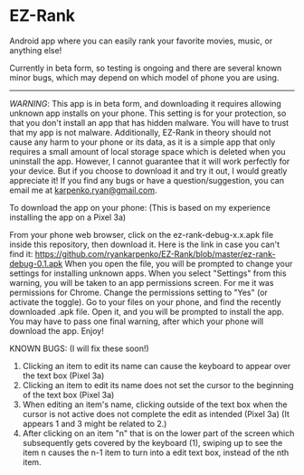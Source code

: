# EZ-Rank
Android app where you can easily rank your favorite movies, music, or anything else!

Currently in beta form, so testing is ongoing and there are several known minor bugs,
which may depend on which model of phone you are using.

-------------------------------------------------------------------------------------------------

*WARNING*:
This app is in beta form, and downloading it requires allowing unknown app installs
on your phone. This setting is for your protection, so that you don't install an app that has
hidden malware. You will have to trust that my app is not malware. Additionally, EZ-Rank in theory
should not cause any harm to your phone or its data, as it is a simple app that only requires
a small amount of local storage space which is deleted when you uninstall the app.
However, I cannot guarantee that it will work perfectly for your device. But if you choose to
download it and try it out, I would greatly appreciate it! If you find any bugs or have a
question/suggestion, you can email me at karpenko.ryan@gmail.com. 

To download the app on your phone:
(This is based on my experience installing the app on a Pixel 3a)

From your phone web browser, click on the ez-rank-debug-x.x.apk file inside this repository, then download it.
Here is the link in case you can't find it: https://github.com/ryankarpenko/EZ-Rank/blob/master/ez-rank-debug-0.1.apk
When you open the file, you will be prompted to change your settings for installing unknown apps.
When you select "Settings" from this warning, you will be taken to an app permissions screen. For me it was permissions for Chrome.
Change the permissions setting to "Yes" (or activate the toggle).
Go to your files on your phone, and find the recently downloaded .apk file.
Open it, and you will be prompted to install the app.
You may have to pass one final warning, after which your phone will download the app.
Enjoy!


KNOWN BUGS:
(I will fix these soon!)
1) Clicking an item to edit its name can cause the keyboard to appear over the text box (Pixel 3a)
2) Clicking an item to edit its name does not set the cursor to the beginning of the text box (Pixel 3a)
3) When editing an item's name, clicking outside of the text box when the cursor is not active does not complete the edit as intended (Pixel 3a)
  (It appears 1 and 3 might be related to 2.)
4) After clicking on an item "n" that is on the lower part of the screen which subsequently gets covered by the keyboard (1),
  swiping up to see the item n causes the n-1 item to turn into a edit text box, instead of the nth item.
